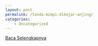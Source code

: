 ```yaml
---
layout: post
permalink: /tanda-mimpi-dikejar-anjing/
categories:
    - Uncategorized
---
```


[Baca Selengkapnya](/01)
